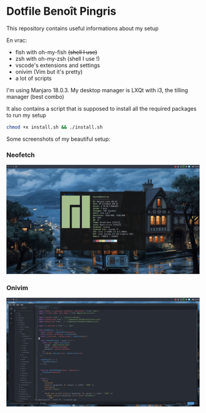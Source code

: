 # Dotfile Benoît Pingris

This repository contains useful informations about my setup

En vrac:
- fish with oh-my-fish ~~(shell I use)~~
- zsh with oh-my-zsh (shell I use !)
- vscode's extensions and settings
- onivim (Vim but it's pretty)
- a lot of scripts

I'm using Manjaro 18.0.3. My desktop manager is LXQt with i3, the tilling manager (best combo)

It also contains a script that is supposed to install all the required packages to run my setup

```bash
chmod +x install.sh && ./install.sh
```

Some screenshots of my beautiful setup:

### Neofetch
![neofetch](https://raw.githubusercontent.com/BenoitPingris/dotfiles/master/images/neofetch.png)

### Onivim
![onivim](https://raw.githubusercontent.com/BenoitPingris/dotfiles/master/images/onivim.png)


